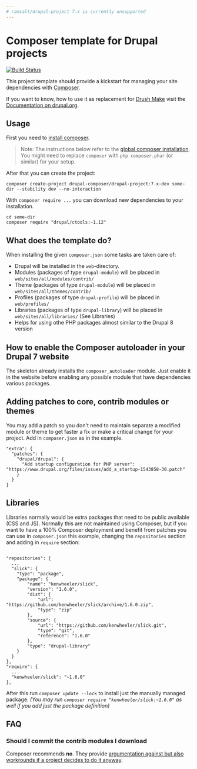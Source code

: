 ```yaml
---
# ramsalt/drupal-project 7.x is currently unsupported
---
```


# Composer template for Drupal projects

[![Build Status](https://travis-ci.org/drupal-composer/drupal-project.svg?branch=7.x)](https://travis-ci.org/drupal-composer/drupal-project)

This project template should provide a kickstart for managing your site
dependencies with [Composer](https://getcomposer.org/).

If you want to know, how to use it as replacement for
[Drush Make](https://github.com/drush-ops/drush/blob/master/docs/make.md) visit
the [Documentation on drupal.org](https://www.drupal.org/node/2471553).

## Usage

First you need to [install composer](https://getcomposer.org/doc/00-intro.md#installation-linux-unix-osx).

> Note: The instructions below refer to the [global composer installation](https://getcomposer.org/doc/00-intro.md#globally).
You might need to replace `composer` with `php composer.phar` (or similar) for your setup.

After that you can create the project:

```
composer create-project drupal-composer/drupal-project:7.x-dev some-dir --stability dev --no-interaction
```

With `composer require ...` you can download new dependencies to your installation.

```
cd some-dir
composer require "drupal/ctools:~1.12"
```

## What does the template do?

When installing the given `composer.json` some tasks are taken care of:

* Drupal will be installed in the `web`-directory.
* Modules (packages of type `drupal-module`) will be placed in `web/sites/all/modules/contrib/`
* Theme (packages of type `drupal-module`) will be placed in `web/sites/all/themes/contrib/`
* Profiles (packages of type `drupal-profile`) will be placed in `web/profiles/`
* Libraries (packages of type `drupal-library`) will be placed in `web/sites/all/libraries/` (See Libraries)
* Helps for using othe PHP packages almost similar to the Drupal 8 version

## How to enable the Composer autoloader in your Drupal 7 website

The skeleton already installs the `composer_autoloader` module. Just enable it in the website before enabling
any possible module that have dependencies various packages.

## Adding patches to core, contrib modules or themes

You may add a patch so you don't need to maintain separate a modified module or theme to get faster a fix or make a critical change for your project. Add in `composer.json` as in the example.

```
"extra": {
  "patches": {
    "drupal/drupal": {
      "Add startup configuration for PHP server": "https://www.drupal.org/files/issues/add_a_startup-1543858-30.patch"
    }
  }
}
```

## Libraries

Libraries normally would be extra packages that need to be public available (CSS and JS).
Normally this are not maintained using Composer, but if you want to have a 100% Composer deployment and benefit from patches you can use in `composer.json` this example, changing the `repositories` section and adding in `require` section:
```

"repositories": {
  ...
  "slick": {
    "type": "package",
    "package": {
        "name": "kenwheeler/slick",
        "version": "1.6.0",
        "dist": {
            "url": "https://github.com/kenwheeler/slick/archive/1.6.0.zip",
            "type": "zip"
        },
        "source": {
            "url": "https://github.com/kenwheeler/slick.git",
            "type": "git",
            "reference": "1.6.0"
        },
        "type": "drupal-library"
    }
  }
},
"require": {
  ...
  "kenwheeler/slick": "~1.6.0"
},
```
After this run `composer update --lock` to install just the manually managed package.
_(You may run `composer require "kenwheeler/slick:~1.6.0"` as well if you add just the package definition)_

## FAQ

### Should I commit the contrib modules I download

Composer recommends **no**. They provide [argumentation against but also workrounds if a project decides to do it anyway](https://getcomposer.org/doc/faqs/should-i-commit-the-dependencies-in-my-vendor-directory.md).
